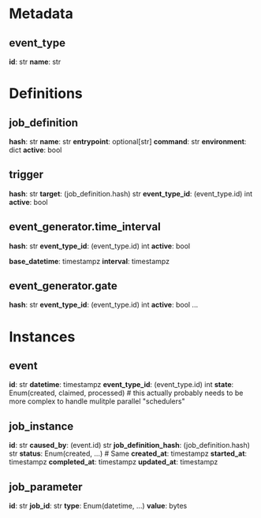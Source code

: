 Metadata
========
event_type
----------
**id**: str
**name**: str


Definitions
===========
job_definition
--------------
**hash**: str
**name**: str
**entrypoint**: optional[str]
**command**: str
**environment**: dict
**active**: bool

trigger
-------
**hash**: str
**target**: (job_definition.hash) str
**event_type_id**: (event_type.id) int
**active**: bool

event_generator.time_interval
-----------------------------
**hash**: str
**event_type_id**: (event_type.id) int
**active**: bool

**base_datetime**: timestampz
**interval**: timestampz

event_generator.gate
-----------------------------
**hash**: str
**event_type_id**: (event_type.id) int
**active**: bool
...


Instances
=========
event
-----
**id**: str
**datetime**: timestampz
**event_type_id**: (event_type.id) int
**state**: Enum(created, claimed, processed)  # this actually probably needs to be more complex to handle mulitple parallel "schedulers"

job_instance
------------
**id**: str
**caused_by**: (event.id) str
**job_definition_hash**: (job_definition.hash) str
**status**: Enum(created, ...)  # Same
**created_at**: timestampz
**started_at**: timestampz
**completed_at**: timestampz
**updated_at**: timestampz

job_parameter
-------------
**id**: str
**job_id**: str
**type**: Enum(datetime, ...)
**value**: bytes
